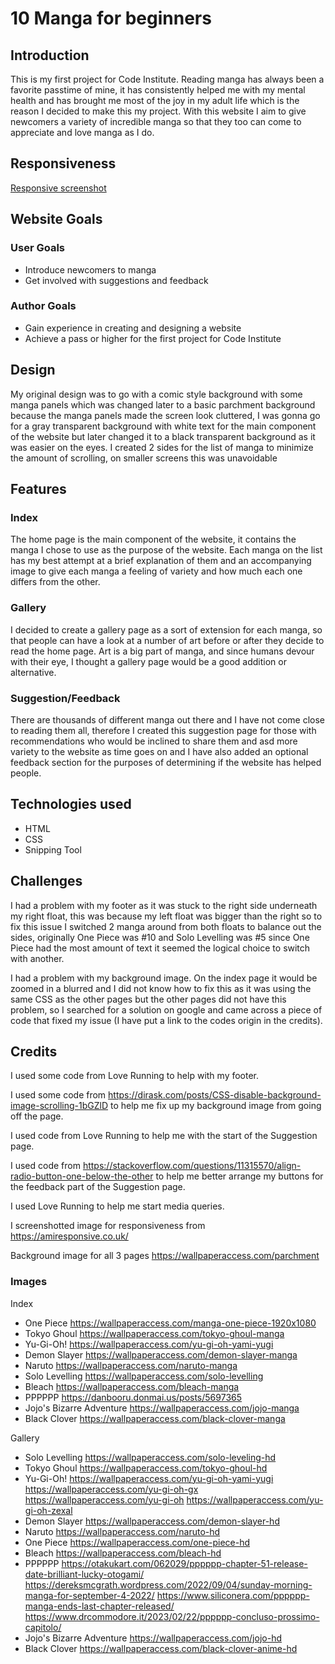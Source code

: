 # 10 Manga for beginners

## Introduction

This is my first project for Code Institute. Reading manga has always been a favorite passtime of mine, it has consistently helped me with my mental health and has brought me most of the joy in my adult life which is the reason I decided to make this my project. With this website I aim to give newcomers a variety of incredible manga so that they too can come to appreciate and love manga as I do.

## Responsiveness

[Responsive screenshot](assets/images/response.PNG)

## Website Goals

### User Goals

* Introduce newcomers to manga
* Get involved with suggestions and feedback

### Author Goals

* Gain experience in creating and designing a website
* Achieve a pass or higher for the first project for Code Institute

## Design

My original design was to go with a comic style background with some manga panels which was changed later to a basic parchment background because the manga panels made the screen look cluttered, I was gonna go for a gray transparent background with white text for the main component of the website but later changed it to a black transparent background as it was easier on the eyes. I created 2 sides for the list of manga to minimize the amount of scrolling, on smaller screens this was unavoidable

## Features

### Index

The home page is the main component of the website, it contains the manga I chose to use as the purpose of the website. Each manga on the list has my best attempt at a brief explanation of them and an accompanying image to give each manga a feeling of variety and how much each one differs from the other.

### Gallery

I decided to create a gallery page as a sort of extension for each manga, so that people can have a look at a number of art before or after they decide to read the home page. Art is a big part of manga, and since humans devour with their eye, I thought a gallery page would be a good addition or alternative.

### Suggestion/Feedback

There are thousands of different manga out there and I have not come close to reading them all, therefore I created this suggestion page for those with recommendations who would be inclined to share them and asd more variety to the website as time goes on and I have also added an optional feedback section for the purposes of determining if the website has helped people.

## Technologies used

* HTML
* CSS
* Snipping Tool

## Challenges

I had a problem with my footer as it was stuck to the right side underneath my right float, this was because my left float was bigger than the right so to fix
this issue I switched 2 manga around from both floats to balance out the sides, originally One Piece was #10 and Solo Levelling was #5 since One Piece had the most amount of text it seemed the logical choice to switch with another.

I had a problem with my background image. On the index page it would be zoomed in a blurred and I did not know how to fix this as it was using the same CSS as the other pages but the other pages did not have this problem, so I searched for a solution on google and came across a piece of code that fixed my issue (I have put a link to the codes origin in the credits).

## Credits

I used some code from Love Running to help with my footer.

I used some code from <https://dirask.com/posts/CSS-disable-background-image-scrolling-1bGZlD> to help me fix up my background image from going off the page.

I used code from Love Running to help me with the start of the Suggestion page.

I used code from <https://stackoverflow.com/questions/11315570/align-radio-button-one-below-the-other> to help me better arrange my buttons for the feedback part of the Suggestion page.

I used Love Running to help me start media queries.

I screenshotted image for responsiveness from <https://amiresponsive.co.uk/>

Background image for all 3 pages <https://wallpaperaccess.com/parchment>

### Images

Index
  
* One Piece <https://wallpaperaccess.com/manga-one-piece-1920x1080>
* Tokyo Ghoul <https://wallpaperaccess.com/tokyo-ghoul-manga>
* Yu-Gi-Oh! <https://wallpaperaccess.com/yu-gi-oh-yami-yugi>
* Demon Slayer <https://wallpaperaccess.com/demon-slayer-manga>
* Naruto <https://wallpaperaccess.com/naruto-manga>
* Solo Levelling <https://wallpaperaccess.com/solo-levelling>
* Bleach <https://wallpaperaccess.com/bleach-manga>
* PPPPPP <https://danbooru.donmai.us/posts/5697365>
* Jojo's Bizarre Adventure <https://wallpaperaccess.com/jojo-manga>
* Black Clover <https://wallpaperaccess.com/black-clover-manga>

Gallery

* Solo Levelling <https://wallpaperaccess.com/solo-leveling-hd>
* Tokyo Ghoul <https://wallpaperaccess.com/tokyo-ghoul-hd>
* Yu-Gi-Oh! <https://wallpaperaccess.com/yu-gi-oh-yami-yugi> <https://wallpaperaccess.com/yu-gi-oh-gx> <https://wallpaperaccess.com/yu-gi-oh> <https://wallpaperaccess.com/yu-gi-oh-zexal>
* Demon Slayer <https://wallpaperaccess.com/demon-slayer-hd>
* Naruto <https://wallpaperaccess.com/naruto-hd>
* One Piece <https://wallpaperaccess.com/one-piece-hd>
* Bleach <https://wallpaperaccess.com/bleach-hd>
* PPPPPP <https://otakukart.com/062029/pppppp-chapter-51-release-date-brilliant-lucky-otogami/> <https://dereksmcgrath.wordpress.com/2022/09/04/sunday-morning-manga-for-september-4-2022/> <https://www.siliconera.com/pppppp-manga-ends-last-chapter-released/> <https://www.drcommodore.it/2023/02/22/pppppp-concluso-prossimo-capitolo/>
* Jojo's Bizarre Adventure <https://wallpaperaccess.com/jojo-hd>
* Black Clover <https://wallpaperaccess.com/black-clover-anime-hd>
